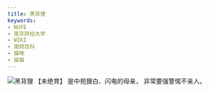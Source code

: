 ```yaml
---
title: 黑背狸
keywords:
- NUFE
- 南京财经大学
- WIKI
- 南财百科
- 猫咪
- 猫猫
---
```

![黑背狸](/mao/黑背狸.jpg)
【未绝育】
是中苑狸白、闪电的母亲，
非常要强警惕不亲人。